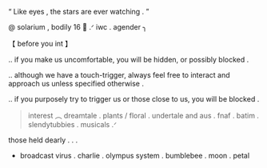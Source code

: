 “ Like eyes , the stars are ever watching . ”

@ solarium , bodily 16
💫 .ᐟ iwc . agender ╮ 

【 before you int 】

.. if you make us uncomfortable, you will be hidden, or possibly blocked .

.. although we have a touch-trigger, always feel free to interact and approach us unless specified otherwise .

.. if you purposely try to trigger us or those close to us, you will be blocked .

> interest ︵ dreamtale . plants / floral . undertale and aus . fnaf . batim . slendytubbies . musicals  .ᐟ


those held dearly . . .
- broadcast virus . charlie . olympus system . bumblebee . moon . petal
